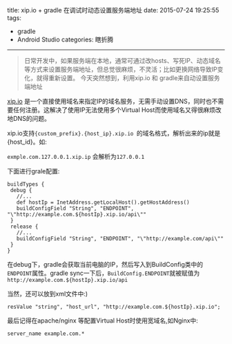 title: xip.io + gradle 在调试时动态设置服务端地址
date: 2015-07-24 19:25:55
tags:
 - gradle
 - Android Studio
categories: 瞎折腾
---

> 日常开发中，如果服务端在本地，通常可通过改hosts、写死IP、动态域名等方式来设置服务端地址，但总觉很麻烦，不灵活；比如更换网络导致IP变化，就得重新设置。
> 今天突然想到，利用xip.io 和 gradle来自动设置服务端地址

<!--more-->
 [xip.io](http://xip.io) 是一个直接使用域名来指定IP的域名服务，无需手动设置DNS，同时也不需要任何注册。这解决了使用IP无法使用多个Virtual Host而使用域名又得很麻烦改地DNS的问题。

 xip.io支持`{custom_prefix}.{host_ip}.xip.io `的域名格式，解析出来的ip就是{host_id}。如:


 `exmple.com.127.0.0.1.xip.ip` 会解析为`127.0.0.1`

 下面进行grale配置:

 ```
 buildTypes {
  debug {
    //...
    def hostIp = InetAddress.getLocalHost().getHostAddress()
    buildConfigField "String", "ENDPOINT", "\"http://example.com.${hostIp}.xip.io/api\""
  }
  release {
	//...
    buildConfigField "String", "ENDPOINT", "\"http://example.com/api\""
  }
}

 ```

 在debug下，gradle会获取当前电脑的IP，然后写入到BuildConfig类中的`ENDPOINT`属性。gradle sync一下后，`BuildConfig.ENDPOINT`就被赋值为`http://example.com.${hostIp}.xip.io/api`

 当然，还可以放到xml文件中:)

 ```
 resValue "string", "host_url", "http://example.com.${hostIp}.xip.io";
 ```


 最后记得在apache/nginx 等配置Virtual Host时使用宽域名,如Nginx中:

 ```
 server_name example.com.*
 ```
